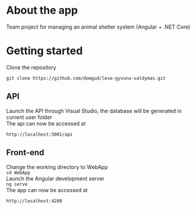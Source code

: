 # About the app
Team project for managing an animal shelter system (Angular + .NET Core)
# Getting started
Clone the repository

    git clone https://github.com/domgud/lese-gyvunu-valdymas.git

## API
Launch the API through Visual Studio, the database will be generated in current user folder <br>
The api can now be accessed at

    http://localhost:5001/api
## Front-end
Change the working directory to WebApp <br>
 `cd WebApp` <br>
Launch the Angular development server <br>
  `ng serve` <br>
The app can now be accessed at

    http://localhost:4200

